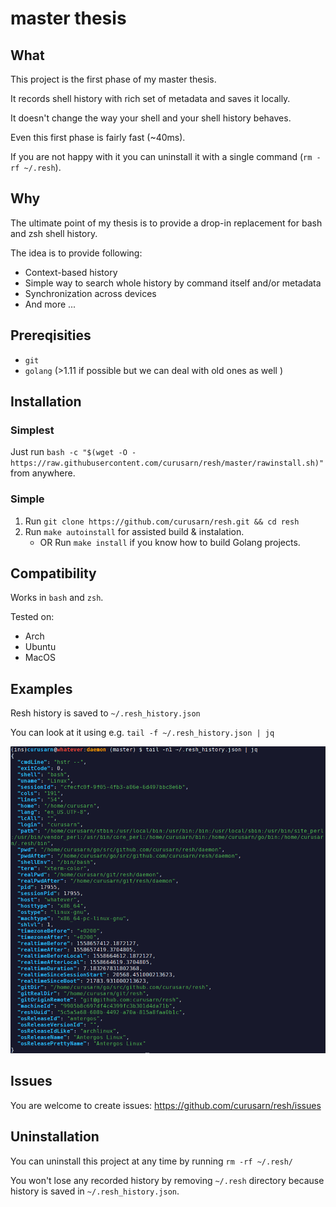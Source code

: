 # master thesis 

## What

This project is the first phase of my master thesis.

It records shell history with rich set of metadata and saves it locally.

It doesn't change the way your shell and your shell history behaves.

Even this first phase is fairly fast (~40ms).

If you are not happy with it you can uninstall it with a single command (`rm -rf ~/.resh`).

## Why

The ultimate point of my thesis is to provide a drop-in replacement for bash and zsh shell history.

The idea is to provide following:
- Context-based history
- Simple way to search whole history by command itself and/or metadata
- Synchronization across devices
- And more ...

## Prereqisities

- `git`
- `golang` (>1.11 if possible but we can deal with old ones as well )

## Installation

### Simplest
Just run `bash -c "$(wget -O - https://raw.githubusercontent.com/curusarn/resh/master/rawinstall.sh)"` from anywhere.

### Simple
1. Run `git clone https://github.com/curusarn/resh.git && cd resh`
2. Run `make autoinstall` for assisted build & instalation.
    - OR Run `make install` if you know how to build Golang projects.

## Compatibility

Works in `bash` and `zsh`.

Tested on:
- Arch
- Ubuntu
- MacOS

## Examples

Resh history is saved to `~/.resh_history.json`

You can look at it using e.g. `tail -f ~/.resh_history.json | jq`  

![screenshot](img/screen.png)

## Issues

You are welcome to create issues: https://github.com/curusarn/resh/issues

## Uninstallation

You can uninstall this project at any time by running `rm -rf ~/.resh/`

You won't lose any recorded history by removing `~/.resh` directory because history is saved in `~/.resh_history.json`.
